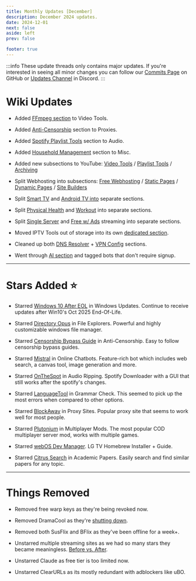 ```yaml
---
title: Monthly Updates [December]
description: December 2024 updates.
date: 2024-12-01
next: false
aside: left
prev: false

footer: true
---
```


<Post authors="nbats"/>

:::info
These update threads only contains major updates. If you're interested
in seeing all minor changes you can follow our
[Commits Page](https://github.com/fmhy/FMHYedit/commits/main) on GitHub or
[Updates Channel](https://redd.it/17f8msf) in Discord.
:::

# Wiki Updates


- Added [FFmpeg section](https://fmhy.net/video-tools#ffmpeg-tools) to Video Tools.

- Added [Anti-Censorship](https://fmhy.net/adblockvpnguide#anti-censorship) section to Proxies.

- Added [Spotify Playlist Tools](https://fmhy.net/audiopiracyguide#spotify-playlists) section to Audio.

- Added [Household Management](https://fmhy.net/miscguide#household) section to Misc.

- Added new subsections to YouTube: [Video Tools](https://fmhy.net/social-media-tools#video-tools) / [Playlist Tools](https://fmhy.net/social-media-tools#playlist-tools) / [Archiving](https://fmhy.net/social-media-tools#youtube-archiving)

- Split Webhosting into subsections: [Free Webhosting](https://fmhy.net/storage#free-webhosting-sites) / [Static Pages](https://fmhy.net/storage#static-page-hosting) / [Dynamic Pages](https://fmhy.net/storage#dynamic-page-hosting) / [Site Builders](https://fmhy.net/storage#website-builders)

- Split [Smart TV](https://fmhy.net/videopiracyguide#smart-tv-firestick) and [Android TV into](https://fmhy.net/videopiracyguide#android-tv) separate sections.

- Split [Physical Health](https://fmhy.net/miscguide#physical-health) and [Workout](https://fmhy.net/miscguide#workout-exercise) into separate sections.

- Split [Single Server](https://fmhy.net/videopiracyguide#single-server) and [Free w/ Ads](https://fmhy.net/videopiracyguide#free-w-ads) streaming into separate sections.

- Moved IPTV Tools out of storage into its own [dedicated section](https://fmhy.net/videopiracyguide#iptv-tools).

- Cleaned up both [DNS Resolver](https://fmhy.net/storage#free-dns-resolvers) + [VPN Config](https://fmhy.net/storage#free-vpn-configs) sections.

- Went through [AI section](https://fmhy.net/ai) and tagged bots that don't require signup.

***

# Stars Added ⭐

- Starred [Windows 10 After EOL](https://fmhy.net/system-tools#windows-updates) in Windows Updates. Continue to receive updates after Win10's Oct 2025 End-Of-Life.

- Starred [Directory Opus](https://fmhy.net/file-tools#file-explorers) in File Explorers. Powerful and highly customizable windows file manager.

- Starred [Censorship Bypass Guide](https://fmhy.net/adblockvpnguide#anti-censorship) in Anti-Censorship. Easy to follow censorship bypass guides.

- Starred [Mistral](https://fmhy.net/ai#online-chatbots) in Online Chatbots. Feature-rich bot which includes web search, a canvas tool, image generation and more.

- Starred [OnTheSpot](https://fmhy.net/audiopiracyguide#audio-ripping-tools) in Audio Ripping. Spotify Downloader with a GUI that still works after the spotify's changes.

- Starred [LanguageTool](https://fmhy.net/text-tools#grammar-check) in Grammar Check. This seemed to pick up the most errors when compared to other options.

- Starred [BlockAway](https://fmhy.net/adblockvpnguide#proxy-sites) in Proxy Sites. Popular proxy site that seems to work well for most people.

- Starred [Plutonium](https://fmhy.net/gaming-tools#multiplayer-mods) in Multiplayer Mods. The most popular COD multiplayer server mod, works with multiple games.

- Starred [webOS Dev Manager](https://fmhy.net/videopiracyguide#smart-tv-firestick). LG TV Homebrew Installer + Guide.

- Starred [Citrus Search](https://fmhy.net/readingpiracyguide#academic-papers) in Academic Papers. Easily search and find similar papers for any topic.

***
 
# Things Removed

- Removed free warp keys as they're being revoked now.

- Removed DramaCool as they're [shutting down](https://x.com/dramacoolcom/status/1861628424147869919).

- Removed both SusFlix and BFlix as they've been offline for a week+. 

- Unstarred multiple streaming sites as we had so many stars they became meaningless. [Before vs. After](https://i.ibb.co/QPxKLm2/image.png).

- Unstarred Claude as free tier is too limited now.

- Unstarred ClearURLs as its mostly redundant with adblockers like uBO.
